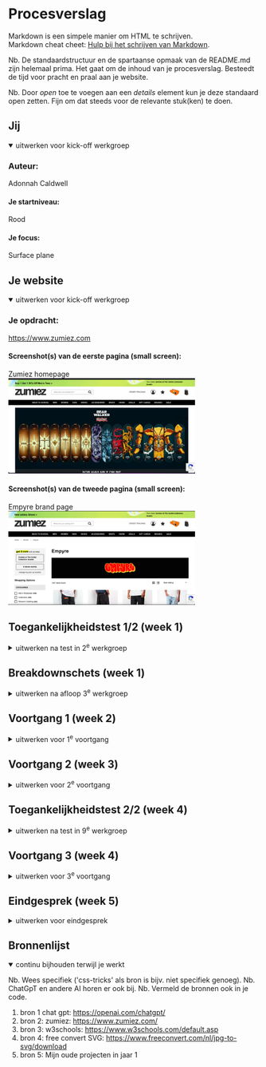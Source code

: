 # Procesverslag
Markdown is een simpele manier om HTML te schrijven.  
Markdown cheat cheet: [Hulp bij het schrijven van Markdown](https://github.com/adam-p/markdown-here/wiki/Markdown-Cheatsheet).

Nb. De standaardstructuur en de spartaanse opmaak van de README.md zijn helemaal prima. Het gaat om de inhoud van je procesverslag. Besteedt de tijd voor pracht en praal aan je website.

Nb. Door *open* toe te voegen aan een *details* element kun je deze standaard open zetten. Fijn om dat steeds voor de relevante stuk(ken) te doen.





## Jij

<details open>
  <summary>uitwerken voor kick-off werkgroep</summary>

  ### Auteur:
  Adonnah Caldwell 

  #### Je startniveau:
  Rood

  #### Je focus:
  Surface plane
 
</details>





## Je website

<details open>
  <summary>uitwerken voor kick-off werkgroep</summary>

  ### Je opdracht:
  <a>https://www.zumiez.com</a>    

  #### Screenshot(s) van de eerste pagina (small screen): 
  Zumiez homepage  
  <img src="readme-images/schermafbeelding-2024-09-05-om-19.17.42.png" width="375px" alt="omschrijving van de pagina">

  #### Screenshot(s) van de tweede pagina (small screen):
  Empyre brand page  
   <img src="readme-images/schermafbeelding-2024-09-05-om-19.18.06.png" width="375px" alt="omschrijving van de pagina">
 
</details>



## Toegankelijkheidstest 1/2 (week 1)

<details>
  <summary>uitwerken na test in 2<sup>e</sup> werkgroep</summary>
voice over test:  

  ### Bevindingen
  Lijst met je bevindingen die in de test naar voren kwamen:
Positive points
- De website is straight to the point op visueel gebied.
- De website is ook niet ingewikkeld voor gebruik, maar wel voor mensen met een beperking.
- Hamburger menu is visueel goed maar ook voor gebruik. 

Negative points
- Zitten veel fouten in het HTML
- Er word geen audio of video gebruikt.
- Werk niet bij darkmodus.

</details>



## Breakdownschets (week 1)

<details>
  <summary>uitwerken na afloop 3<sup>e</sup> werkgroep</summary>

  ### de hele pagina: 
  <img src="readme-images/untitled-1-fed" alt="omschrijving van de pagina">

  ### dynamisch deel (bijv menu): 
  <img src="readme-images/dummy-plaatje.jpg" width="375px" alt="breakdown van een dynamisch deel">

  ### wellicht nog een dynamisch deel (bijv filter): 
  <img src="readme-images/dummy-plaatje.jpg" width="375px" alt="breakdown van nog een dynamisch deel">

</details>





## Voortgang 1 (week 2)

<details>
  <summary>uitwerken voor 1<sup>e</sup> voortgang</summary>

  ### Stand van zaken
  hier dit ging goed & dit was lastig (neem ook screenshots op van delen van je website en code)


  ### Agenda voor meeting
  samen met je groepje opstellen

  | student 1      | student 2          | student 3    | student 4        |
  | ---            | ---                | ---          | ---              |
  | dit bespreken  | en dit             | en ik dit    | en dan ik dat    |
  | en dat ook nog | dit als er tijd is | nog een punt | dit wil ik zeker |
  | ...            | ...                | ...          | ...              |


  ### Verslag van meeting
  hier na afloop snel de uitkomsten van de meeting vastleggen

  - loop een klein beetje achter dus grotere stappen zetten.
  - Met de groep bespreken waar iedereens probleem ligt en zien of je elkaar kan helpen.
  - Begint op de website te lijken 
  - 

</details>





## Voortgang 2 (week 3)

<details>
  <summary>uitwerken voor 2<sup>e</sup> voortgang</summary>

  ### Stand van zaken
  hier dit ging goed & dit was lastig (neem ook screenshots op van delen van je website en code)


  ### Agenda voor meeting
  samen met je groepje opstellen

  | student 1      | student 2          | student 3    | student 4        |
  | ---            | ---                | ---          | ---              |
  | Emma loopt vast bij de logo, om de formaat goed te krijgen.| en dit             | en ik dit    | en dan ik dat    |
  |We hebben er samen naar gekeken maar we kwamen er niet dat het beter is om het te vragen tijdensde meeting.| dit als er tijd is | nog een punt | dit wil ik zeker| dit als er tijd is | nog een punt | dit wil ik zeker |
  | ...            | ...                | ...          | ...              |


  ### Verslag van meeting
  hier na afloop snel de uitkomsten van de meeting vastleggen

  - punt 1
  - punt 2
  - nog een punt
- ...

</details>





## Toegankelijkheidstest 2/2 (week 4)

<details>
  <summary>uitwerken na test in 9<sup>e</sup> werkgroep</summary>

  ### Bevindingen
  Lijst met je bevindingen die in de test naar voren kwamen (geef ook aan wat er verbeterd is):

</details>





## Voortgang 3 (week 4)

<details>
  <summary>uitwerken voor 3<sup>e</sup> voortgang</summary>

  ### Stand van zaken
  hier dit ging goed & dit was lastig (neem ook screenshots op van delen van je website en code)


  ### Agenda voor meeting
  samen met je groepje opstellen

  | Emma 1      | student 2          | student 3    | student 4        |
  | ---            | ---                | ---          | ---              |
  | We hebben meer gekeken wat we moeilijk vonden en elkaar proberen te helpen waar nodig.  | en dit             | en ik dit    | en dan ik dat    |
  | Dit is uiteindelijk gelukt. | dit als er tijd is | nog een punt | dit wil ik zeker |
  | ...            | ...                | ...          | ...              |


  ### Verslag van meeting
  hier na afloop snel de uitkomsten van de meeting vastleggen

  - Zag er goed uit er moeten alleen nog wat animatie erbij.
  - Somigge elementen van CSS kunnen eruit (die elementen eruit halen)
  - nog een punt

</details>





## Eindgesprek (week 5)

<details>
  <summary>uitwerken voor eindgesprek</summary>

  ### Je uitkomst - karakteristiek screenshots:
  <img src="readme-images/dummy-plaatje.jpg" width="375px" alt="uitomst opdracht 1">


  ### Dit ging goed/Heb ik geleerd: 
  Ik heb zeker veel dingen geleerd, in jaar 1 had ik helemaal niet met articles en sections gewerkt en nu moesten we hier zo veel mogelijk mee aan de slag. Ook heb ik een leuke animatie van een ster (favorite) gemaakt an de hand van javascript wat erg leuk was om te doen. ik heb ook sommige oude elementen die ik in jaar 1 heb gebruikt, opnieuw gebruikt (audio,  enz.). 

  <img src="readme-images/dummy-plaatje.jpg" width="375px" alt="top">


  ### Dit was lastig/Is niet gelukt:
  De opmaak van het hamburger menu was best ingewikkeld, ik kreeg dit niet zoals ik had gehoopd. Ook was het een challenge om svg icontjes/afbeeldingen te vinden/maken, maar uiteindelijk is het gelukt om svg's te maken/vinden. Ook vond ik het moeilijk om animaties erop te krijgen, want heel veel elementen werkte gewoon niet met wat ik wilde doen (sort zachte confetti button en sparkles op de muis als je hem beweegt.  

  <img src="readme-images/dummy-plaatje.jpg" width="375px" alt="bummer">
</details>





## Bronnenlijst

<details open>
  <summary>continu bijhouden terwijl je werkt</summary>

  Nb. Wees specifiek ('css-tricks' als bron is bijv. niet specifiek genoeg). 
  Nb. ChatGpT en andere AI horen er ook bij.
  Nb. Vermeld de bronnen ook in je code.

  1. bron 1 chat gpt: https://openai.com/chatgpt/
  2. bron 2: zumiez: https://www.zumiez.com/
  3. bron 3: w3schools: https://www.w3schools.com/default.asp
  4. bron 4: free convert SVG: https://www.freeconvert.com/nl/jpg-to-svg/download
  5. bron 5: Mijn oude projecten in jaar 1

</details>
